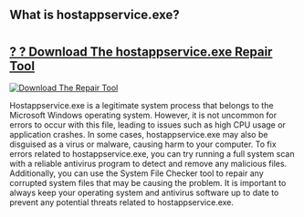 ## What is hostappservice.exe? 

# <h2><a href="https://exedetect.com/download.php?hostappservice.exe">? ? Download The hostappservice.exe Repair Tool</a></h2>

[![Download The Repair Tool](https://exedetect.com/download-button.jpg)](https://exedetect.com/download.php?hostappservice.exe)

Hostappservice.exe is a legitimate system process that belongs to the Microsoft Windows operating system. However, it is not uncommon for errors to occur with this file, leading to issues such as high CPU usage or application crashes. In some cases, hostappservice.exe may also be disguised as a virus or malware, causing harm to your computer. To fix errors related to hostappservice.exe, you can try running a full system scan with a reliable antivirus program to detect and remove any malicious files. Additionally, you can use the System File Checker tool to repair any corrupted system files that may be causing the problem. It is important to always keep your operating system and antivirus software up to date to prevent any potential threats related to hostappservice.exe.